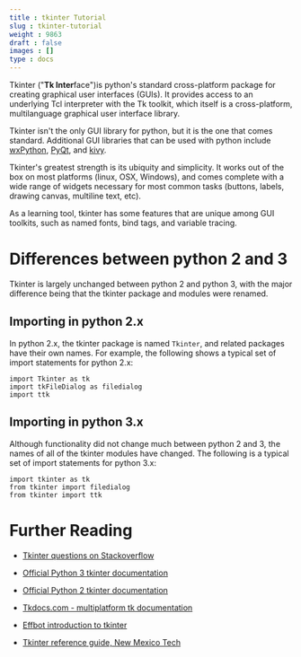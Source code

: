 ```yaml
---
title : tkinter Tutorial
slug : tkinter-tutorial
weight : 9863
draft : false
images : []
type : docs
---
```


Tkinter ("**Tk Inter**face")is python's standard cross-platform package for creating graphical user interfaces (GUIs). It provides access to an underlying Tcl interpreter with the Tk toolkit, which itself is a cross-platform, multilanguage graphical user interface library. 

Tkinter isn't the only GUI library for python, but it is the one that comes standard. Additional GUI libraries that can be used with python include [wxPython][1], [PyQt][2], and [kivy][3]. 

Tkinter's greatest strength is its ubiquity and simplicity. It works out of the box on most platforms (linux, OSX, Windows), and comes complete with a wide range of widgets necessary for most common tasks (buttons, labels, drawing canvas, multiline text, etc). 

As a learning tool, tkinter has some features that are unique among GUI toolkits, such as named fonts, bind tags, and variable tracing. 

# Differences between python 2 and 3

Tkinter is largely unchanged between python 2 and python 3, with the major difference being that the tkinter package and modules were renamed. 

## Importing in python 2.x

In python 2.x, the tkinter package is named `Tkinter`, and related packages have their own names. For example, the following shows a typical set of import statements for python 2.x:

    import Tkinter as tk
    import tkFileDialog as filedialog
    import ttk

## Importing in python 3.x

Although functionality did not change much between python 2 and 3, the names of all of the tkinter modules have changed. The following is a typical set of import statements for python 3.x:

    import tkinter as tk
    from tkinter import filedialog
    from tkinter import ttk


# Further Reading

* [Tkinter questions on Stackoverflow][4]
* [Official Python 3 tkinter documentation][5]
* [Official Python 2 tkinter documentation][6]
* [Tkdocs.com - multiplatform tk documentation][7]
* [Effbot introduction to tkinter][8]
* [Tkinter reference guide, New Mexico Tech][9]


  [1]: https://wxpython.org/what.php
  [2]: https://riverbankcomputing.com/software/pyqt/intro
  [3]: https://kivy.org/#home
  [4]: http://stackoverflow.com/questions/tagged/tkinter
  [5]: https://docs.python.org/3.5/library/tkinter.html
  [6]: https://docs.python.org/2.7/library/tkinter.html
  [7]: http://tkdocs.com
  [8]: http://effbot.org/tkinterbook/tkinter-index.htm#introduction
  [9]: http://infohost.nmt.edu/tcc/help/pubs/tkinter/web/index.html

